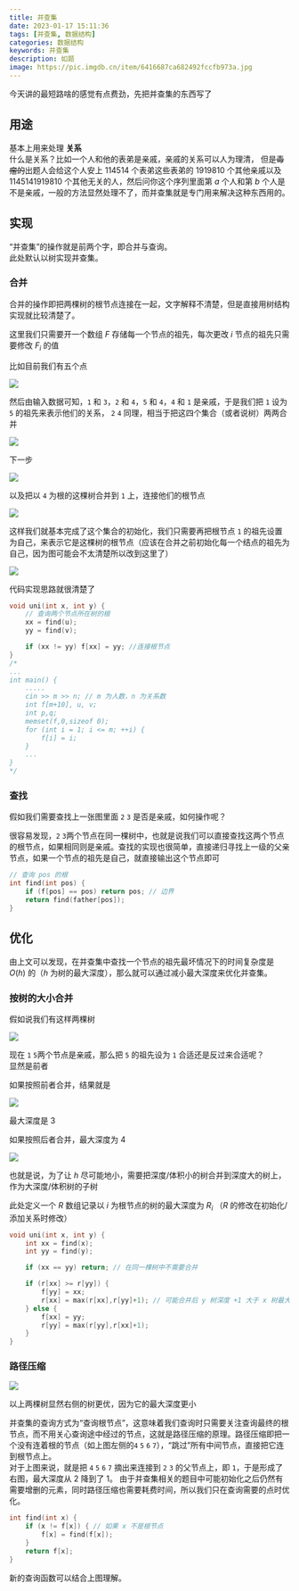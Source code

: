 ```yaml
---
title: 并查集
date: 2023-01-17 15:11:36
tags: [并查集, 数据结构]
categories: 数据结构
keywords: 并查集
description: 如题
image: https://pic.imgdb.cn/item/6416687ca682492fccfb973a.jpg
---
```


今天讲的最短路啥的感觉有点费劲，先把并查集的东西写了

## 用途

基本上用来处理 **关系**  
什么是关系？比如一个人和他的表弟是亲戚，亲戚的关系可以人为理清，
但是~~毒瘤的~~出题人会给这个人安上 114514 个表弟这些表弟的 1919810 个其他亲戚以及 1145141919810 个其他无关的人，然后问你这个序列里面第 $a$ 个人和第 $b$ 个人是不是亲戚，一般的方法显然处理不了，而并查集就是专门用来解决这种东西用的。

## 实现

“并查集”的操作就是前两个字，即合并与查询。  
此处默认以树实现并查集。

### 合并

合并的操作即把两棵树的根节点连接在一起，文字解释不清楚，但是直接用树结构实现就比较清楚了。

这里我们只需要开一个数组 $F$ 存储每一个节点的祖先，每次更改 $i$ 节点的祖先只需要修改 $F_i$ 的值

比如目前我们有五个点

![](https://pic.imgdb.cn/item/63c64e44be43e0d30eb8b23d.png)

然后由输入数据可知，`1` 和 `3`，`2` 和 `4`，`5` 和 `4`，`4` 和 `1` 是亲戚，于是我们把 `1` 设为 `5` 的祖先来表示他们的关系， `2` `4` 同理，相当于把这四个集合（或者说树）两两合并

![](https://pic.imgdb.cn/item/63c65028be43e0d30ebcaa53.jpg)

下一步

![](https://pic.imgdb.cn/item/63c6526dbe43e0d30ec1760c.jpg)

以及把以 `4` 为根的这棵树合并到 `1` 上，连接他们的根节点

![](https://pic.imgdb.cn/item/63c657d0be43e0d30ecda861.jpg)

这样我们就基本完成了这个集合的初始化，我们只需要再把根节点 `1` 的祖先设置为自己，来表示它是这棵树的根节点（应该在合并之前初始化每一个结点的祖先为自己，因为图可能会不太清楚所以改到这里了）

![](https://pic.imgdb.cn/item/63c6595cbe43e0d30ed06172.jpg)

代码实现思路就很清楚了

```C++
void uni(int x, int y) {
    // 查询两个节点所在树的根
    xx = find(u);
    yy = find(v);

    if (xx != yy) f[xx] = yy; //连接根节点
}
/*
...
int main() {
    .....
    cin >> m >> n; // m 为人数，n 为关系数
    int f[m+10], u, v;
    int p,q;
    memset(f,0,sizeof 0);
    for (int i = 1; i <= m; ++i) {
        f[i] = i;
    }
    ...
}
*/
```

### 查找

假如我们需要查找上一张图里面 `2` `3` 是否是亲戚，如何操作呢？

很容易发现，`2` `3`两个节点在同一棵树中，也就是说我们可以直接查找这两个节点的根节点，如果相同则是亲戚。查找的实现也很简单，直接递归寻找上一级的父亲节点，如果一个节点的祖先是自己，就直接输出这个节点即可

```C++
// 查询 pos 的根
int find(int pos) {
    if (f[pos] == pos) return pos; // 边界
    return find(father[pos]);
}
```

## 优化

由上文可以发现，在并查集中查找一个节点的祖先最坏情况下的时间复杂度是 $O(h)$ 的（$h$ 为树的最大深度），那么就可以通过减小最大深度来优化并查集。

### 按树的大小合并

假如说我们有这样两棵树

![](https://pic.imgdb.cn/item/63c66020be43e0d30edcc678.jpg)

现在 `1` `5`两个节点是亲戚，那么把 `5` 的祖先设为 `1` 合适还是反过来合适呢？  
显然是前者

如果按照前者合并，结果就是

![](https://pic.imgdb.cn/item/63c66135be43e0d30edef9df.jpg)

最大深度是 3

如果按照后者合并，最大深度为 4

![](https://pic.imgdb.cn/item/63c66158be43e0d30edf4e8c.jpg)

也就是说，为了让 $h$ 尽可能地小，需要把深度/体积小的树合并到深度大的树上，作为大深度/体积树的子树

此处定义一个 $R$ 数组记录以 $i$ 为根节点的树的最大深度为 $R_i$
（$R$ 的修改在初始化/添加关系时修改）

```C++
void uni(int x, int y) {
    int xx = find(x);
    int yy = find(y);

    if (xx == yy) return; // 在同一棵树中不需要合并

    if (r[xx] >= r[yy]) {
        f[yy] = xx;
        r[xx] = max(r[xx],r[yy]+1); // 可能合并后 y 树深度 +1 大于 x 树最大深度
    } else {
        f[xx] = yy;
        r[yy] = max(r[yy],r[xx]+1);
    }
}
```

### 路径压缩

![](https://pic.imgdb.cn/item/63c66407be43e0d30ee5216d.jpg)

以上两棵树显然右侧的树更优，因为它的最大深度更小

并查集的查询方式为“查询根节点”，这意味着我们查询时只需要关注查询最终的根节点，而不用关心查询途中经过的节点，这就是路径压缩的原理。路径压缩即把一个没有连着根的节点（如上图左侧的`4` `5` `6` `7`），“跳过”所有中间节点，直接把它连到根节点上。  
对于上图来说，就是把 `4` `5` `6` `7` 摘出来连接到 `2` `3` 的父节点上，即 `1`，于是形成了右图，最大深度从 2 降到了 1。
由于并查集相关的题目中可能初始化之后仍然有需要增删的元素，同时路径压缩也需要耗费时间，所以我们只在查询需要的点时优化。

```C++
int find(int x) {
    if (x != f[x]) { // 如果 x 不是根节点
        f[x] = find(f[x]);
    }
    return f[x];
}
```

新的查询函数可以结合上图理解。

